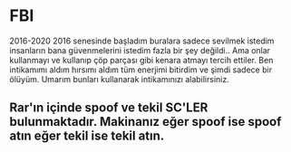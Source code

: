 # FBI
2016-2020
2016 senesinde başladım buralara sadece sevilmek istedim insanların bana güvenmelerini istedim fazla bir şey değildi..
Ama onlar kullanmayı ve kullanıp çöp parçası gibi kenara atmayı tercih ettiler.
Ben intikamımı aldım hırsımı aldım tüm enerjimi bitirdim ve şimdi sadece bir ölüyüm.
Umarım bunları kullanarak intikamınızı alabilirsiniz.

## Rar'ın içinde spoof ve tekil SC'LER bulunmaktadır. Makinanız eğer spoof ise spoof atın eğer tekil ise tekil atın. ##

